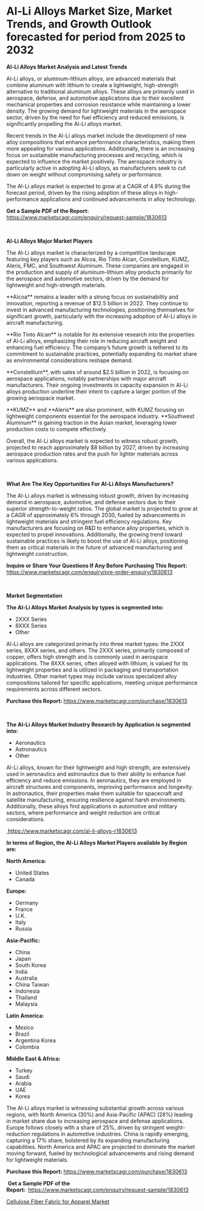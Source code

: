 <p><h1>Al-Li Alloys Market Size, Market Trends, and Growth Outlook forecasted for period from 2025 to 2032</h1></p><p><strong>Al-Li Alloys Market Analysis and Latest Trends</strong></p>
<p><p>Al-Li alloys, or aluminum-lithium alloys, are advanced materials that combine aluminum with lithium to create a lightweight, high-strength alternative to traditional aluminum alloys. These alloys are primarily used in aerospace, defense, and automotive applications due to their excellent mechanical properties and corrosion resistance while maintaining a lower density. The growing demand for lightweight materials in the aerospace sector, driven by the need for fuel efficiency and reduced emissions, is significantly propelling the Al-Li alloys market.</p><p>Recent trends in the Al-Li alloys market include the development of new alloy compositions that enhance performance characteristics, making them more appealing for various applications. Additionally, there is an increasing focus on sustainable manufacturing processes and recycling, which is expected to influence the market positively. The aerospace industry is particularly active in adopting Al-Li alloys, as manufacturers seek to cut down on weight without compromising safety or performance. </p><p>The Al-Li alloys market is expected to grow at a CAGR of 4.9% during the forecast period, driven by the rising adoption of these alloys in high-performance applications and continued advancements in alloy technology.</p></p>
<p><strong>Get a Sample PDF of the Report:&nbsp;</strong> <a href="https://www.marketscagr.com/enquiry/request-sample/1830613?utm_campaign=2770&utm_medium=2&utm_source=Github&utm_content=ia&utm_term=03042025&utm_id=al-li-alloys">https://www.marketscagr.com/enquiry/request-sample/1830613</a></p>
<p>&nbsp;</p>
<p><strong>Al-Li Alloys Major Market Players</strong></p>
<p><p>The Al-Li alloys market is characterized by a competitive landscape featuring key players such as Alcoa, Rio Tinto Alcan, Constellium, KUMZ, Aleris, FMC, and Southwest Aluminum. These companies are engaged in the production and supply of aluminum-lithium alloy products primarily for the aerospace and automotive sectors, driven by the demand for lightweight and high-strength materials.</p><p>**Alcoa** remains a leader with a strong focus on sustainability and innovation, reporting a revenue of $12.5 billion in 2022. They continue to invest in advanced manufacturing technologies, positioning themselves for significant growth, particularly with the increasing adoption of Al-Li alloys in aircraft manufacturing.</p><p>**Rio Tinto Alcan** is notable for its extensive research into the properties of Al-Li alloys, emphasizing their role in reducing aircraft weight and enhancing fuel efficiency. The company’s future growth is tethered to its commitment to sustainable practices, potentially expanding its market share as environmental considerations reshape demand.</p><p>**Constellium**, with sales of around $2.5 billion in 2022, is focusing on aerospace applications, notably partnerships with major aircraft manufacturers. Their ongoing investments in capacity expansion in Al-Li alloys production underline their intent to capture a larger portion of the growing aerospace market.</p><p>**KUMZ** and **Aleris** are also prominent, with KUMZ focusing on lightweight components essential for the aerospace industry. **Southwest Aluminum** is gaining traction in the Asian market, leveraging lower production costs to compete effectively.</p><p>Overall, the Al-Li alloys market is expected to witness robust growth, projected to reach approximately $8 billion by 2027, driven by increasing aerospace production rates and the push for lighter materials across various applications.</p></p>
<p>&nbsp;</p>
<p><strong>What Are The Key Opportunities For Al-Li Alloys Manufacturers?</strong></p>
<p><p>The Al-Li alloys market is witnessing robust growth, driven by increasing demand in aerospace, automotive, and defense sectors due to their superior strength-to-weight ratios. The global market is projected to grow at a CAGR of approximately 6% through 2030, fueled by advancements in lightweight materials and stringent fuel efficiency regulations. Key manufacturers are focusing on R&D to enhance alloy properties, which is expected to propel innovations. Additionally, the growing trend toward sustainable practices is likely to boost the use of Al-Li alloys, positioning them as critical materials in the future of advanced manufacturing and lightweight construction.</p></p>
<p><strong>Inquire or Share Your Questions If Any Before Purchasing This Report:</strong> <a href="https://www.marketscagr.com/enquiry/pre-order-enquiry/1830613?utm_campaign=2770&utm_medium=2&utm_source=Github&utm_content=ia&utm_term=03042025&utm_id=al-li-alloys">https://www.marketscagr.com/enquiry/pre-order-enquiry/1830613</a></p>
<p>&nbsp;</p>
<p><strong>Market Segmentation</strong></p>
<p><strong>The Al-Li Alloys Market Analysis by types is segmented into:</strong></p>
<p><ul><li>2XXX Series</li><li>8XXX Series</li><li>Other</li></ul></p>
<p><p>Al-Li alloys are categorized primarily into three market types: the 2XXX series, 8XXX series, and others. The 2XXX series, primarily composed of copper, offers high strength and is commonly used in aerospace applications. The 8XXX series, often alloyed with lithium, is valued for its lightweight properties and is utilized in packaging and transportation industries. Other market types may include various specialized alloy compositions tailored for specific applications, meeting unique performance requirements across different sectors.</p></p>
<p><strong>Purchase this Report:&nbsp;</strong><a href="https://www.marketscagr.com/purchase/1830613?utm_campaign=2770&utm_medium=2&utm_source=Github&utm_content=ia&utm_term=03042025&utm_id=al-li-alloys">https://www.marketscagr.com/purchase/1830613</a></p>
<p>&nbsp;</p>
<p><strong>The Al-Li Alloys Market Industry Research by Application is segmented into:</strong></p>
<p><ul><li>Aeronautics</li><li>Astronautics</li><li>Other</li></ul></p>
<p><p>Al-Li alloys, known for their lightweight and high strength, are extensively used in aeronautics and astronautics due to their ability to enhance fuel efficiency and reduce emissions. In aeronautics, they are employed in aircraft structures and components, improving performance and longevity. In astronautics, their properties make them suitable for spacecraft and satellite manufacturing, ensuring resilience against harsh environments. Additionally, these alloys find applications in automotive and military sectors, where performance and weight reduction are critical considerations.</p></p>
<p><a href="https://www.marketscagr.com/al-li-alloys-r1830613?utm_campaign=2770&utm_medium=2&utm_source=Github&utm_content=ia&utm_term=03042025&utm_id=al-li-alloys">&nbsp;https://www.marketscagr.com/al-li-alloys-r1830613</a></p>
<p><strong>In terms of Region, the Al-Li Alloys Market Players available by Region are:</strong></p>
<p>
    <p> <strong> North America: </strong>
        <ul>
            <li>United States</li>
            <li>Canada</li>
        </ul>
        </p> 
    <p> <strong> Europe: </strong>
        <ul>
            <li>Germany</li>
            <li>France</li>
            <li>U.K.</li>
            <li>Italy</li>
            <li>Russia</li>
        </ul>
        </p> 
    <p> <strong> Asia-Pacific: </strong>
        <ul>
            <li>China</li>
            <li>Japan</li>
            <li>South Korea</li>
            <li>India</li>
            <li>Australia</li>
            <li>China Taiwan</li>
            <li>Indonesia</li>
            <li>Thailand</li>
            <li>Malaysia</li>
        </ul>
        </p> 
    <p> <strong> Latin America: </strong>
        <ul>
            <li>Mexico</li>
            <li>Brazil</li>
            <li>Argentina Korea</li>
            <li>Colombia</li>
        </ul>
        </p> 
    <p> <strong> Middle East & Africa: </strong>
        <ul>
            <li>Turkey</li>
            <li>Saudi</li>
            <li>Arabia</li>
            <li>UAE</li>
            <li>Korea</li>
        </ul>
    </p>
    </p>
<p><p>The Al-Li alloys market is witnessing substantial growth across various regions, with North America (30%) and Asia-Pacific (APAC) (28%) leading in market share due to increasing aerospace and defense applications. Europe follows closely with a share of 25%, driven by stringent weight-reduction regulations in automotive industries. China is rapidly emerging, capturing a 17% share, bolstered by its expanding manufacturing capabilities. North America and APAC are projected to dominate the market moving forward, fueled by technological advancements and rising demand for lightweight materials.</p></p>
<p><strong>Purchase this Report: </strong><a href="https://www.marketscagr.com/purchase/1830613?utm_campaign=2770&utm_medium=2&utm_source=Github&utm_content=ia&utm_term=03042025&utm_id=al-li-alloys">https://www.marketscagr.com/purchase/1830613</a></p>
<p>&nbsp;<strong>Get a Sample PDF of the Report:&nbsp;&nbsp;</strong><a href="https://www.marketscagr.com/enquiry/request-sample/1830613?utm_campaign=2770&utm_medium=2&utm_source=Github&utm_content=ia&utm_term=03042025&utm_id=al-li-alloys">https://www.marketscagr.com/enquiry/request-sample/1830613</a></p>
<p><strong></strong></p>
<p><p><a href="https://github.com/berbelsagwan/Market-Research-Report-List-1/blob/main/cellulose-fiber-fabric-for-apparel-market.md?utm_campaign=2770&utm_medium=2&utm_source=Github&utm_content=ia&utm_term=03042025&utm_id=al-li-alloys">Cellulose Fiber Fabric for Apparel Market</a></p></p>
